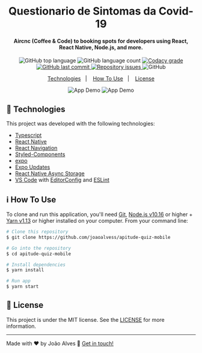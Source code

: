 <h1 align="center">
    <br>
    Questionario de Sintomas da Covid-19
</h1>

<h4 align="center">
    Aircnc (Coffee & Code) to booking spots for developers using React, React Native, Node.js, and more.
</h4>
<p align="center">
  <img alt="GitHub top language" src="https://img.shields.io/github/languages/top/joaoalvess/apitude-quiz-mobile.svg">

  <img alt="GitHub language count" src="https://img.shields.io/github/languages/count/joaoalvess/apitude-quiz-mobile.svg">

  <a href="https://www.codacy.com/app/joaoalvess/AirCnC-Frontend?utm_source=github.com&amp;utm_medium=referral&amp;utm_content=joaoalvess/apitude-quiz-mobile&amp;utm_campaign=Badge_Grade">
    <img alt="Codacy grade" src="https://img.shields.io/codacy/grade/04db4b43120b4d05b9b39c9d2da97300.svg">
  </a>

  <a href="https://github.com/joaoalvess/ambev-megahack3/commits/master">
    <img alt="GitHub last commit" src="https://img.shields.io/github/last-commit/joaoalvess/apitude-quiz-mobile.svg">
  </a>

  <a href="https://github.com/joaoalvess/ambev-megahack3/issues">
    <img alt="Repository issues" src="https://img.shields.io/github/issues/joaoalvess/apitude-quiz-mobile.svg">
  </a>

  <img alt="GitHub" src="https://img.shields.io/github/license/joaoalvess/kitketphotos.svg">
</p>

<p align="center">
  <a href="#rocket-technologies">Technologies</a>&nbsp;&nbsp;&nbsp;|&nbsp;&nbsp;&nbsp;
  <a href="#information_source-how-to-use">How To Use</a>&nbsp;&nbsp;&nbsp;|&nbsp;&nbsp;&nbsp;
  <a href="#memo-license">License</a>
</p>

<p align="center">
  <img alt="App Demo" src="https://media1.tenor.com/images/cf94b5fe09a0122e0b9eea8ac858f501/tenor.gif?itemid=18245005">
  <img alt="App Demo" src="https://media.giphy.com/media/gjCJaIVVPQEFI9KhZU/giphy.gif">
</p>

## :rocket: Technologies

This project was developed with the following technologies:

-  [Typescript](https://www.typescriptlang.org)
-  [React Native](https://pt-br.reactjs.org)
-  [React Navigation](https://reactnavigation.org)
-  [Styled-Components](https://github.com/axios/axios)
-  [expo](https://handlebarsjs.com/)
-  [Expo Updates](https://handlebarsjs.com/)
-  [React Native Async Storage](https://handlebarsjs.com/)
-  [VS Code][vc] with [EditorConfig][vceditconfig] and [ESLint][vceslint]

## :information_source: How To Use

To clone and run this application, you'll need [Git](https://git-scm.com), [Node.js v10.16][nodejs] or higher + [Yarn v1.13][yarn] or higher installed on your computer. From your command line:

```bash
# Clone this repository
$ git clone https://github.com/joaoalvess/apitude-quiz-mobile

# Go into the repository
$ cd apitude-quiz-mobile

# Install dependencies
$ yarn install

# Run app
$ yarn start
```

## :memo: License
This project is under the MIT license. See the [LICENSE](https://github.com/joaoalvess/AirCnC-Frontend/blob/master/LICENSE) for more information.

---

Made with ♥ by João Alves :wave: [Get in touch!](https://www.linkedin.com/in/elcoss/)

[nodejs]: https://nodejs.org/
[yarn]: https://yarnpkg.com/
[vc]: https://code.visualstudio.com/
[vceditconfig]: https://marketplace.visualstudio.com/items?itemName=EditorConfig.EditorConfig
[vceslint]: https://marketplace.visualstudio.com/items?itemName=dbaeumer.vscode-eslint
